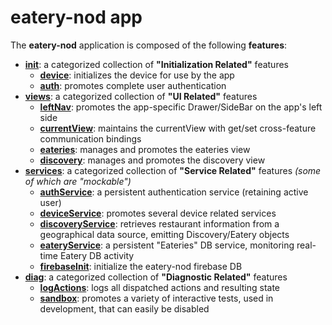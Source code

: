 # eatery-nod app

The **eatery-nod** application is composed of the following **features**:

 - [**init**](init/README.md):               a categorized collection of **"Initialization Related"** features
   - [**device**](init/device/README.md):    initializes the device for use by the app
   - [**auth**](init/auth/README.md):        promotes complete user authentication
 - [**views**](views/README.md):             a categorized collection of **"UI Related"** features
   - [**leftNav**](views/leftNav/README.md):         promotes the app-specific Drawer/SideBar on the app's left side
   - [**currentView**](views/currentView/README.md): maintains the currentView with get/set cross-feature communication bindings
   - [**eateries**](views/eateries/README.md):       manages and promotes the eateries view
   - [**discovery**](views/discovery/README.md):     manages and promotes the discovery view
 - [**services**](services/README.md):                              a categorized collection of **"Service Related"** features _(some of which are "mockable")_
    - [**authService**](services/authService/README.md):            a persistent authentication service (retaining active user)
    - [**deviceService**](services/deviceService/README.md):        promotes several device related services
    - [**discoveryService**](services/discoveryService/README.md):  retrieves restaurant information from a geographical data source, emitting Discovery/Eatery objects
    - [**eateryService**](services/eateryService/README.md):        a persistent "Eateries" DB service, monitoring real-time Eatery DB activity
    - [**firebaseInit**](services/firebaseInit/README.md):          initialize the eatery-nod firebase DB
 - [**diag**](diag/README.md):                      a categorized collection of **"Diagnostic Related"** features
   - [**logActions**](diag/logActions/README.md):   logs all dispatched actions and resulting state
   - [**sandbox**](diag/sandbox/README.md):         promotes a variety of interactive tests, used in development, that can easily be disabled
